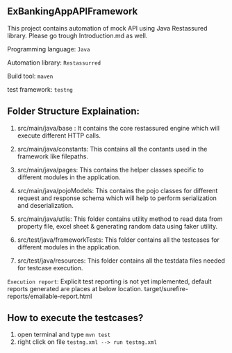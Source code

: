 ## ExBankingAppAPIFramework 
This project contains automation of mock API using Java Restassured library. Please go trough Introduction.md as well.


Programming language: `Java`

Automation library: `Restassurred`

Build tool: `maven`

test framework: `testng`

## Folder Structure Explaination: 

1. src/main/java/base : It contains the core restassured engine which will execute different HTTP calls.

2. src/main/java/constants: This contains all the contants used in the framework like filepaths.

3. src/main/java/pages: This contains the helper classes specific to different modules in the application.

4. src/main/java/pojoModels: This contains the pojo classes for different request and response schema which will help to perform serialization and deserialization.

5. src/main/java/utlis: This folder contains utility method to read data from property file, excel sheet & generating random data using faker utility.

6. src/test/java/frameworkTests: This folder contains all the testcases for different modules in the application.

7. src/test/java/resources: This folder contains all the testdata files needed for testcase execution.





`Execution report`: Explicit test reporting is not yet implemented, default reports generated are places at below location.
                  target/surefire-reports/emailable-report.html






## How to execute the testcases? 

1. open terminal and type `mvn test`
2. right click on file `testng.xml --> run testng.xml`
